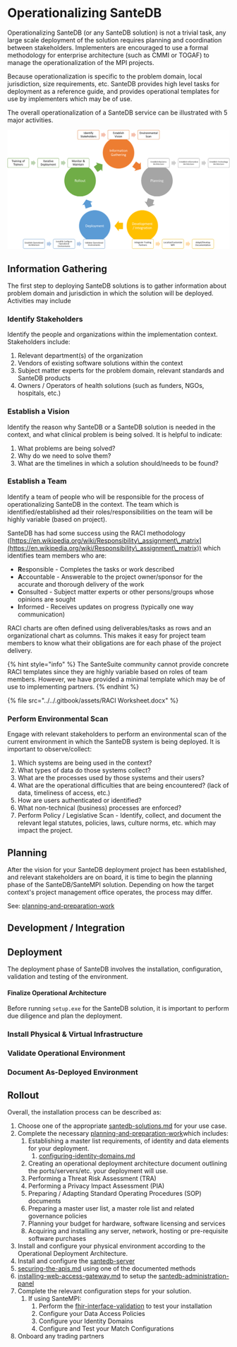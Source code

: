 # Operationalizing SanteDB

Operationalizing SanteDB (or any SanteDB solution) is not a trivial task, any large scale deployment of the solution requires planning and coordination between stakeholders. Implementers are encouraged to use a formal methodology for enterprise architecture (such as CMMI or TOGAF) to manage the operationalization of the MPI projects.

Because operationalization is specific to the problem domain, local jurisdiction, size requirements, etc. SanteDB provides high level tasks for deployment as a reference guide, and provides operational templates for use by implementers which may be of use.

The overall operationalization of a SanteDB service can be illustrated with 5 major activities.

![](<../../.gitbook/assets/image (438).png>)

## Information Gathering

The first step to deploying SanteDB solutions is to gather information about problem domain and jurisdiction in which the solution will be deployed. Activities may include

### Identify Stakeholders

Identify the people and organizations within the implementation context. Stakeholders include:

1. Relevant department(s) of the organization
2. Vendors of existing software solutions within the context
3. Subject matter experts for the problem domain, relevant standards and SanteDB products
4. Owners / Operators of health solutions (such as funders, NGOs, hospitals, etc.)

### Establish a Vision

Identify the reason why SanteDB or a SanteDB solution is needed in the context, and what clinical problem is being solved. It is helpful to indicate:

1. What problems are being solved?
2. Why do we need to solve them?
3. What are the timelines in which a solution should/needs to be found?

### Establish a Team

Identify a team of people who will be responsible for the process of operationalizing SanteDB in the context. The team which is identified/established ad their roles/responsibilities on the team will be highly variable (based on project).

SanteDB has had some success using the RACI methodology ([https://en.wikipedia.org/wiki/Responsibility\_assignment\_matrix](https://en.wikipedia.org/wiki/Responsibility\_assignment\_matrix)) which identifies team members who are:

* **R**esponsible - Completes the tasks or work described&#x20;
* **A**ccountable - Answerable to the project owner/sponsor for the accurate and thorough delivery of the work
* **C**onsulted - Subject matter experts or other persons/groups whose opinions are sought
* **I**nformed - Receives updates on progress (typically one way communication)

RACI charts are often defined using deliverables/tasks as rows and an organizational chart as columns. This makes it easy for project team members to know what their obligations are for each phase of the project delivery.

{% hint style="info" %}
The SanteSuite community cannot provide concrete RACI templates since they are highly variable based on roles of team members. However, we have provided a minimal template which may be of use to implementing partners.
{% endhint %}

{% file src="../../.gitbook/assets/RACI Worksheet.docx" %}

### Perform Environmental Scan

Engage with relevant stakeholders to perform an environmental scan of the current environment in which the SanteDB system is being deployed. It is important to observe/collect:

1. &#x20;Which systems are being used in the context?
2. What types of data do those systems collect?
3. What are the processes used by those systems and their users?
4. What are the operational difficulties that are being encountered? (lack of data, timeliness of access, etc.)
5. How are users authenticated or identified?&#x20;
6. What non-technical (business) processes are enforced?&#x20;
7. Perform Policy / Legislative Scan - Identify, collect, and document the relevant legal statutes, policies, laws, culture norms, etc. which may impact the project.&#x20;

## Planning

After the vision for your SanteDB deployment project has been established, and relevant stakeholders are on board, it is time to begin the planning phase of the SanteDB/SanteMPI solution. Depending on how the target context's project management office operates, the process may differ.&#x20;

See: [planning-and-preparation-work](planning-and-preparation-work/ "mention")

## Development / Integration

## Deployment

The deployment phase of SanteDB involves the installation, configuration, validation and testing of the environment.&#x20;

#### Finalize Operational Architecture

Before running `setup.exe` for the SanteDB solution, it is important to perform due diligence and plan the deployment.&#x20;

### Install Physical & Virtual Infrastructure



### Validate Operational Environment



### Document As-Deployed Environment

## &#x20;Rollout

Overall, the installation process can be described as:

1. Choose one of the appropriate [santedb-solutions.md](../../santedb/santedb-solutions.md "mention") for your use case.
2. Complete the necessary [planning-and-preparation-work](planning-and-preparation-work/ "mention")which includes:
   1. Establishing a master list requirements, of identity and data elements for your deployment.
      1. [configuring-identity-domains.md](../installation-1/planning-and-preparation-work/developing-an-information-architecture/configuring-identity-domains.md "mention")&#x20;
   2. Creating an operational deployment architecture document outlining the ports/servers/etc. your deployment will use.
   3. Performing a Threat Risk Assessment (TRA)&#x20;
   4. Performing a Privacy Impact Assessment (PIA)
   5. Preparing / Adapting Standard Operating Procedures (SOP) documents
   6. Preparing a master user list, a master role list and related governance policies
   7. Planning your budget for hardware, software licensing and services
   8. Acquiring and installing any server, network, hosting or pre-requisite software purchases
3. Install and configure your physical environment according to the Operational Deployment Architecture.
4. Install and configure the [santedb-server](santedb-server/ "mention")
5. [securing-the-apis.md](securing-the-apis.md "mention") using one of the documented methods
6. [installing-web-access-gateway.md](disconnected-gateway/installing-web-access-gateway.md "mention") to setup the [santedb-administration-panel](../../operations/cdr-administration/santedb-administration-panel/ "mention")
7. Complete the relevant configuration steps for your solution.
   1. If using SanteMPI:
      1. Perform the [fhir-interface-validation](installation-qualification/fhir-interface-validation/ "mention") to test your installation
      2. Configure your Data Access Policies
      3. Configure your Identity Domains
      4. Configure and Test your Match Configurations
8. Onboard any trading partners
